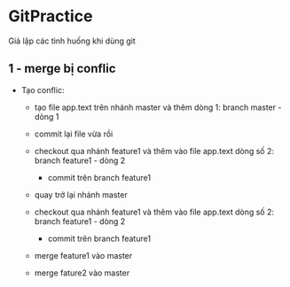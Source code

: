 # GitPractice

Giả lập các tình huống khi dùng git

## 1 - merge bị conflic
- Tạo conflic:
    - tạo file app.text trên nhánh master và thêm dòng 1: branch master - dòng 1
    - commit lại file vừa rồi
    - checkout qua nhánh feature1 và thêm vào file app.text dòng số 2: branch feature1 - dòng 2
        - commit trên branch feature1
    - quay trở lại nhánh master
    - checkout qua nhánh feature1 và thêm vào file app.text dòng số 2: branch feature1 - dòng 2
        - commit trên branch feature1

    - merge feature1 vào master
    - merge fature2 vào master